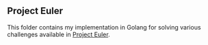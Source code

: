 ## Project Euler

This folder contains my implementation in Golang for solving various challenges available in [Project Euler](projecteuler.net).